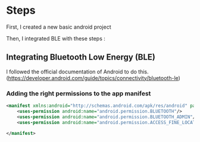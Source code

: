 # Steps

First, I created a new basic android project

Then, I integrated BLE with these steps : 

## Integrating Bluetooth Low Energy (BLE)

I followed the official documentation of Android to do this.(https://developer.android.com/guide/topics/connectivity/bluetooth-le) 

### Adding the right permissions to the app manifest

```xml
<manifest xmlns:android="http://schemas.android.com/apk/res/android" package="com.moundapp.esp32_ble">
    <uses-permission android:name="android.permission.BLUETOOTH"/>
    <uses-permission android:name="android.permission.BLUETOOTH_ADMIN"/>
    <uses-permission android:name="android.permission.ACCESS_FINE_LOCATION"/>

</manifest>
```

